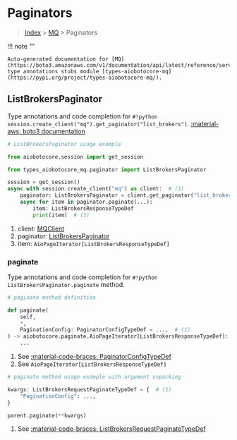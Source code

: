 # Paginators

> [Index](../README.md) > [MQ](./README.md) > Paginators

!!! note ""

    Auto-generated documentation for [MQ](https://boto3.amazonaws.com/v1/documentation/api/latest/reference/services/mq.html#mq)
    type annotations stubs module [types-aiobotocore-mq](https://pypi.org/project/types-aiobotocore-mq/).

## ListBrokersPaginator

Type annotations and code completion for `#!python session.create_client("mq").get_paginator("list_brokers")`.
[:material-aws: boto3 documentation](https://boto3.amazonaws.com/v1/documentation/api/latest/reference/services/mq/paginator/ListBrokers.html#MQ.Paginator.ListBrokers)

```python
# ListBrokersPaginator usage example

from aiobotocore.session import get_session

from types_aiobotocore_mq.paginator import ListBrokersPaginator

session = get_session()
async with session.create_client("mq") as client:  # (1)
    paginator: ListBrokersPaginator = client.get_paginator("list_brokers")  # (2)
    async for item in paginator.paginate(...):
        item: ListBrokersResponseTypeDef
        print(item)  # (3)
```

1. client: [MQClient](./client.md)
2. paginator: [ListBrokersPaginator](./paginators.md#listbrokerspaginator)
3. item: `AioPageIterator[ListBrokersResponseTypeDef]`


### paginate

Type annotations and code completion for `#!python ListBrokersPaginator.paginate` method.

```python
# paginate method definition

def paginate(
    self,
    *,
    PaginationConfig: PaginatorConfigTypeDef = ...,  # (1)
) -> aiobotocore.paginate.AioPageIterator[ListBrokersResponseTypeDef]:  # (2)
    ...
```

1. See [:material-code-braces: PaginatorConfigTypeDef](./type_defs.md#paginatorconfigtypedef)
2. See `AioPageIterator[ListBrokersResponseTypeDef]`


```python
# paginate method usage example with argument unpacking

kwargs: ListBrokersRequestPaginateTypeDef = {  # (1)
    "PaginationConfig": ...,
}

parent.paginate(**kwargs)
```

1. See [:material-code-braces: ListBrokersRequestPaginateTypeDef](./type_defs.md#listbrokersrequestpaginatetypedef)

